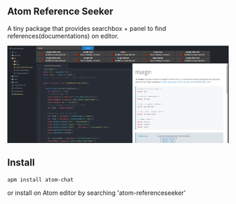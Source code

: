 ## Atom Reference Seeker

A tiny package that provides searchbox + panel to find references(documentations) on editor.

![DEMO](png/main.png)


## Install

``` 
apm install atom-chat
```
or install on Atom editor by searching 'atom-referenceseeker'
